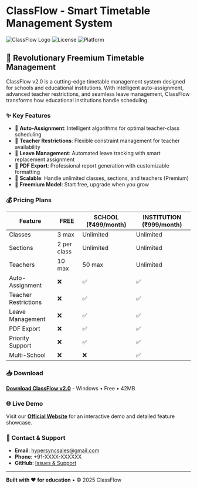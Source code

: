# ClassFlow - Smart Timetable Management System

![ClassFlow Logo](https://img.shields.io/badge/ClassFlow-v2.0-blue?style=for-the-badge&logo=calendar)
![License](https://img.shields.io/badge/License-Freemium-green?style=for-the-badge)
![Platform](https://img.shields.io/badge/Platform-Windows-lightgrey?style=for-the-badge&logo=windows)

## 🚀 Revolutionary Freemium Timetable Management

ClassFlow v2.0 is a cutting-edge timetable management system designed for schools and educational institutions. With intelligent auto-assignment, advanced teacher restrictions, and seamless leave management, ClassFlow transforms how educational institutions handle scheduling.

### ✨ Key Features

- 🤖 **Auto-Assignment**: Intelligent algorithms for optimal teacher-class scheduling
- 👥 **Teacher Restrictions**: Flexible constraint management for teacher availability
- 📅 **Leave Management**: Automated leave tracking with smart replacement assignment
- 📄 **PDF Export**: Professional report generation with customizable formatting
- 🔢 **Scalable**: Handle unlimited classes, sections, and teachers (Premium)
- 🎯 **Freemium Model**: Start free, upgrade when you grow

### 💰 Pricing Plans

| Feature | FREE | SCHOOL (₹499/month) | INSTITUTION (₹999/month) |
|---------|------|---------------------|--------------------------|
| Classes | 3 max | Unlimited | Unlimited |
| Sections | 2 per class | Unlimited | Unlimited |
| Teachers | 10 max | 50 max | Unlimited |
| Auto-Assignment | ❌ | ✅ | ✅ |
| Teacher Restrictions | ❌ | ✅ | ✅ |
| Leave Management | ❌ | ✅ | ✅ |
| PDF Export | ❌ | ✅ | ✅ |
| Priority Support | ❌ | ✅ | ✅ |
| Multi-School | ❌ | ❌ | ✅ |

### 📥 Download

[**Download ClassFlow v2.0**](https://github.com/Prashant-11/TimeTablePlanner/releases/latest) - Windows • Free • 42MB

### 🌐 Live Demo

Visit our [**Official Website**](https://prashant-11.github.io/TimeTablePlanner/) for an interactive demo and detailed feature showcase.

### 📧 Contact & Support

- **Email**: hypersyncsales@gmail.com
- **Phone**: +91-XXXX-XXXXXX
- **GitHub**: [Issues & Support](https://github.com/Prashant-11/TimeTablePlanner/issues)

---

**Built with ❤️ for education** • © 2025 ClassFlow
